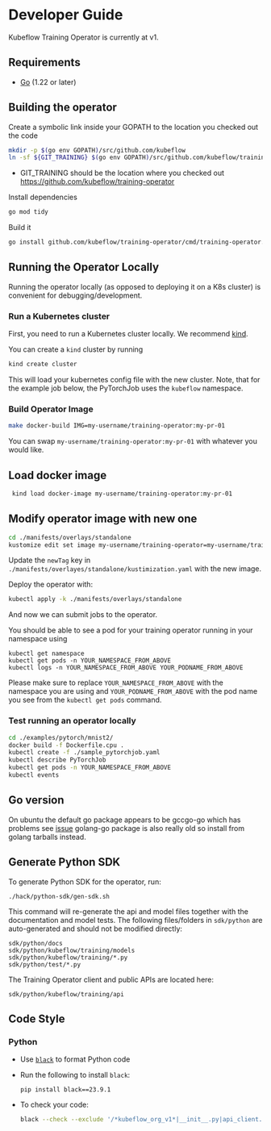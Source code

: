 # Developer Guide

Kubeflow Training Operator is currently at v1.

## Requirements

- [Go](https://golang.org/) (1.22 or later)

## Building the operator

Create a symbolic link inside your GOPATH to the location you checked out the code

```sh
mkdir -p $(go env GOPATH)/src/github.com/kubeflow
ln -sf ${GIT_TRAINING} $(go env GOPATH)/src/github.com/kubeflow/training-operator
```

- GIT_TRAINING should be the location where you checked out https://github.com/kubeflow/training-operator

Install dependencies

```sh
go mod tidy
```

Build it

```sh
go install github.com/kubeflow/training-operator/cmd/training-operator.v1
```

## Running the Operator Locally

Running the operator locally (as opposed to deploying it on a K8s cluster) is convenient for debugging/development.

### Run a Kubernetes cluster

First, you need to run a Kubernetes cluster locally. We recommend [kind](https://kind.sigs.k8s.io).

You can create a `kind` cluster by running
```sh
kind create cluster 
```
This will load your kubernetes config file with the new cluster. Note, that for the example job below, the PyTorchJob uses the `kubeflow` namespace.

### Build Operator Image
```sh
make docker-build IMG=my-username/training-operator:my-pr-01
```
You can swap `my-username/training-operator:my-pr-01` with whatever you would like.

## Load docker image 
```sh
 kind load docker-image my-username/training-operator:my-pr-01
``` 

## Modify operator image with new one

```sh
cd ./manifests/overlays/standalone
kustomize edit set image my-username/training-operator=my-username/training-operator:my-pr-01
```
Update the `newTag` key in `./manifests/overlayes/standalone/kustimization.yaml` with the new image.

Deploy the operator with: 
```sh 
kubectl apply -k ./manifests/overlays/standalone
```
And now we can submit jobs to the operator.

You should be able to see a pod for your training operator running in your namespace using
```commandline
kubectl get namespace
kubectl get pods -n YOUR_NAMESPACE_FROM_ABOVE
kubectl logs -n YOUR_NAMESPACE_FROM_ABOVE YOUR_PODNAME_FROM_ABOVE
```
Please make sure to replace `YOUR_NAMESPACE_FROM_ABOVE` with the namespace you are using and `YOUR_PODNAME_FROM_ABOVE` with the pod name you see from the `kubectl get pods` command.

### Test running an operator locally 
```sh 
cd ./examples/pytorch/mnist2/
docker build -f Dockerfile.cpu .
kubectl create -f ./sample_pytorchjob.yaml
kubectl describe PyTorchJob
kubectl get pods -n YOUR_NAMESPACE_FROM_ABOVE
kubectl events
```
## Go version

On ubuntu the default go package appears to be gccgo-go which has problems see [issue](https://github.com/golang/go/issues/15429) golang-go package is also really old so install from golang tarballs instead.

## Generate Python SDK

To generate Python SDK for the operator, run:

```
./hack/python-sdk/gen-sdk.sh
```

This command will re-generate the api and model files together with the documentation and model tests.
The following files/folders in `sdk/python` are auto-generated and should not be modified directly:

```
sdk/python/docs
sdk/python/kubeflow/training/models
sdk/python/kubeflow/training/*.py
sdk/python/test/*.py
```

The Training Operator client and public APIs are located here:

```
sdk/python/kubeflow/training/api
```

## Code Style

### Python

- Use [`black`](https://github.com/psf/black) to format Python code

- Run the following to install `black`:

  ```
  pip install black==23.9.1
  ```

- To check your code:

  ```sh
  black --check --exclude '/*kubeflow_org_v1*|__init__.py|api_client.py|configuration.py|exceptions.py|rest.py' sdk/
  ```
